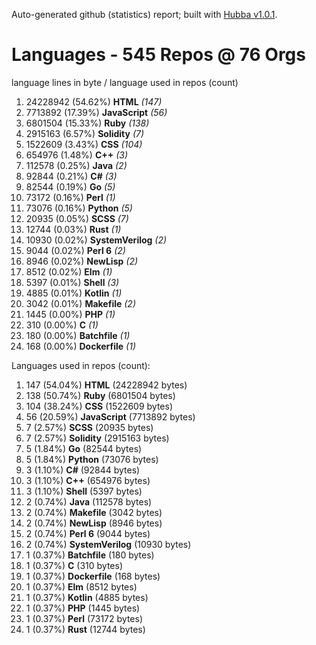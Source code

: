 Auto-generated github (statistics) report;
built with [Hubba v1.0.1](https://github.com/rubycoco/git/tree/master/hubba-reports).


# Languages - 545 Repos @ 76 Orgs

language lines in byte / language used in repos (count)

1. 24228942 (54.62%) **HTML** _(147)_
2. 7713892 (17.39%) **JavaScript** _(56)_
3. 6801504 (15.33%) **Ruby** _(138)_
4. 2915163 (6.57%) **Solidity** _(7)_
5. 1522609 (3.43%) **CSS** _(104)_
6. 654976 (1.48%) **C++** _(3)_
7. 112578 (0.25%) **Java** _(2)_
8. 92844 (0.21%) **C#** _(3)_
9. 82544 (0.19%) **Go** _(5)_
10. 73172 (0.16%) **Perl** _(1)_
11. 73076 (0.16%) **Python** _(5)_
12. 20935 (0.05%) **SCSS** _(7)_
13. 12744 (0.03%) **Rust** _(1)_
14. 10930 (0.02%) **SystemVerilog** _(2)_
15. 9044 (0.02%) **Perl 6** _(2)_
16. 8946 (0.02%) **NewLisp** _(2)_
17. 8512 (0.02%) **Elm** _(1)_
18. 5397 (0.01%) **Shell** _(3)_
19. 4885 (0.01%) **Kotlin** _(1)_
20. 3042 (0.01%) **Makefile** _(2)_
21. 1445 (0.00%) **PHP** _(1)_
22. 310 (0.00%) **C** _(1)_
23. 180 (0.00%) **Batchfile** _(1)_
24. 168 (0.00%) **Dockerfile** _(1)_
<!-- break -->


Languages used in repos (count):

1. 147 (54.04%) **HTML** (24228942 bytes)
2. 138 (50.74%) **Ruby** (6801504 bytes)
3. 104 (38.24%) **CSS** (1522609 bytes)
4. 56 (20.59%) **JavaScript** (7713892 bytes)
5. 7 (2.57%) **SCSS** (20935 bytes)
6. 7 (2.57%) **Solidity** (2915163 bytes)
7. 5 (1.84%) **Go** (82544 bytes)
8. 5 (1.84%) **Python** (73076 bytes)
9. 3 (1.10%) **C#** (92844 bytes)
10. 3 (1.10%) **C++** (654976 bytes)
11. 3 (1.10%) **Shell** (5397 bytes)
12. 2 (0.74%) **Java** (112578 bytes)
13. 2 (0.74%) **Makefile** (3042 bytes)
14. 2 (0.74%) **NewLisp** (8946 bytes)
15. 2 (0.74%) **Perl 6** (9044 bytes)
16. 2 (0.74%) **SystemVerilog** (10930 bytes)
17. 1 (0.37%) **Batchfile** (180 bytes)
18. 1 (0.37%) **C** (310 bytes)
19. 1 (0.37%) **Dockerfile** (168 bytes)
20. 1 (0.37%) **Elm** (8512 bytes)
21. 1 (0.37%) **Kotlin** (4885 bytes)
22. 1 (0.37%) **PHP** (1445 bytes)
23. 1 (0.37%) **Perl** (73172 bytes)
24. 1 (0.37%) **Rust** (12744 bytes)
<!-- break -->



